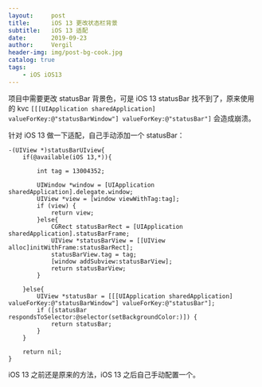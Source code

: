 ```yaml
---
layout:     post
title:      iOS 13 更改状态栏背景
subtitle:   iOS 13 适配
date:       2019-09-23
author:     Vergil
header-img: img/post-bg-cook.jpg
catalog: true
tags:
    - iOS iOS13
---
```


项目中需要更改 statusBar 背景色，可是 iOS 13 statusBar 找不到了，原来使用的 kvc `[[[UIApplication sharedApplication] valueForKey:@"statusBarWindow"] valueForKey:@"statusBar"]` 会造成崩溃。

针对 iOS 13 做一下适配，自己手动添加一个 statusBar：

```
-(UIView *)statusBarUIview{
    if(@available(iOS 13,*)){
        
        int tag = 13004352;
        
        UIWindow *window = [UIApplication sharedApplication].delegate.window;
        UIView *view = [window viewWithTag:tag];
        if (view) {
            return view;
        }else{
            CGRect statusBarRect = [UIApplication sharedApplication].statusBarFrame;
            UIView *statusBarView = [[UIView alloc]initWithFrame:statusBarRect];
            statusBarView.tag = tag;
            [window addSubview:statusBarView];
            return statusBarView;
        }
    
    }else{
        UIView *statusBar = [[[UIApplication sharedApplication] valueForKey:@"statusBarWindow"] valueForKey:@"statusBar"];
        if ([statusBar respondsToSelector:@selector(setBackgroundColor:)]) {
            return statusBar;
        }
    }
    
    return nil;
}
```

iOS 13 之前还是原来的方法，iOS 13 之后自己手动配置一个。 